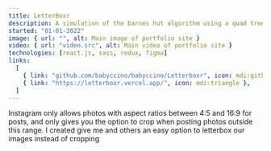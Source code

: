 ```yaml
---
title: LetterBoxr
description: A simulation of the barnes hut algorithm using a quad tree
started: "01-01-2022"
image: { url: "", alt: Main image of portfolio site }
video: { url: "video.src", alt: Main video of portfolio site }
technologies: [react.js, sass, redux, figma]
links:
  [
    { link: "github.com/babyccino/babyccino/Letterboxr", icon: mdi:github },
    { link: "https://letterboxr.vercel.app/", icon: mdi:triangle },
  ]
---
```


Instagram only allows photos with aspect ratios between 4:5 and 16:9 for posts, and
only gives you the option to crop when posting photos outside this range. I created
give me and others an easy option to letterbox our images instead of cropping
